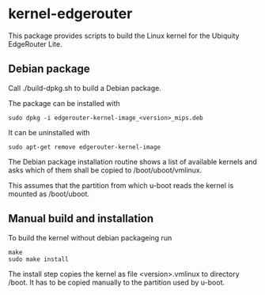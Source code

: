 <h1>kernel-edgerouter</h1>

This package provides scripts to build the Linux kernel for the
Ubiquity EdgeRouter Lite.

<h2>Debian package</h2>

Call ./build-dpkg.sh to build a Debian package.

The package can be installed with

```
sudo dpkg -i edgerouter-kernel-image_<version>_mips.deb
```

It can be uninstalled with

```
sudo apt-get remove edgerouter-kernel-image
```

The Debian package installation routine shows a list of available
kernels and asks which of them shall be copied to /boot/uboot/vmlinux.

This assumes that the partition from which u-boot reads the kernel is
mounted as /boot/uboot.

<h2>Manual build and installation</h2>

To build the kernel without debian packageing run

```
make
sudo make install
```

The install step copies the kernel as file &lt;version&gt;.vmlinux
to directory /boot. It has to be copied manually to the partition used by
u-boot.

